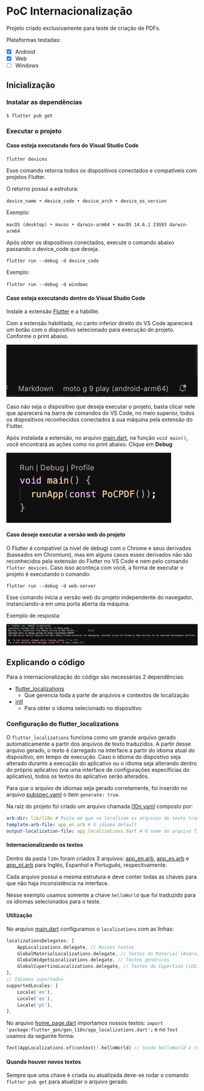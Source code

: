 # PoC Internacionalização

Projeto criado exclusivamente para teste de criação de PDFs.

Plataformas testadas:

- [x] Android
- [x] Web
- [ ] Windows

## Inicialização

### Instalar as dependências

```
$ flutter pub get
```

### Executar o projeto

#### Caso esteja executando fora do Visual Studio Code

```
flutter devices
```

Esse comando retorna todos os dispositivos conectados e compatíveis com projetos Flutter.

O retorno possui a estrutura:

`device_name • device_code • device_arch • device_os_version`

Exemplo:

`macOS (desktop) • macos • darwin-arm64 • macOS 14.6.1 23G93 darwin-arm64`

Após obter os dispositivos conectados, execute o comando abaixo passando o device_code que deseja.

```
flutter run --debug -d device_code
```

Exemplo:

`flutter run --debug -d windows`

#### Caso esteja executando dentro do Visual Studio Code

Instale a extensão [Flutter](https://marketplace.visualstudio.com/items?itemName=Dart-Code.flutter) e a habilite.

Com a extensão habilitada, no canto inferior direito do VS Code aparecerá um botão com o dispositivo selecionado para execução do projeto. Conforme o print abaixo.

![Print do seletor de dispositivos para execução do projeto Flutter](assets/vsc_device_selection.png)

Caso não seja o dispositivo que deseja executar o projeto, basta clicar nele que aparecerá na barra de comandos do VS Code, no meio superior, todos os dispositivos reconhecidos conectados à sua máquina pela extensão do Flutter.

Após instalada a extensão, no arquivo [main.dart](lib/main.dart), na função `void main()`, você encontrará as ações como no print abaixo. Clique em **Debug**

![Print da função main para execução do projeto via VS Code](assets/vsc_actions_main_func.png)

#### Caso deseje executar a versão web do projeto

O Flutter é compatível (a nível de debug) com o Chrome e seus derivados (baseados em Chromium), mas em alguns casos esses derivados não são reconhecidos pela extensão do Flutter no VS Code e nem pelo comando `flutter devices`. Caso isso aconteça com você, a forma de executar o projeto é executando o comando:

```
flutter run --debug -d web-server
```

Esse comando inicia a versão web do projeto independente do navegador, instanciando-a em uma porta aberta da máquina.

Exemplo de resposta:

![Print do console executando o comando flutter run --debug -d web-server](assets/terminal_web-server_command.png)

## Explicando o código

Para a internacionalização do código são necessárias 2 dependências:

- [flutter_localizations](https://pub.dev/packages/flutter_localizations)
    - Que gerencia toda a parte de arquivos e contextos de localização
- [intl](https://pub.dev/packages/intl)
    - Para obter o idioma selecionado no dispositivo

### Configuração do flutter_localizations

O `flutter_localizations` funciona como um grande arquivo gerado automaticamente a partir dos arquivos de texto traduzidos. A partir desse arquivo gerado, o texto é carregado na interface a partir do idioma atual do dispositivo, em tempo de execução. Caso o idioma do dispostivo seja alterado durante a execução do aplicativo ou o idioma seja alterando dentro do próprio aplicativo (via uma interface de configurações específicias do aplicativo), todos os textos do aplicativo serão alterados.

Para que o arquivo de idiomas seja gerado corretamente, foi inserido no arquivo [pubspec.yaml](./pubspec.yaml) o item `generate: true`.

Na raíz do projeto foi criado um arquivo chamada [l10n.yaml](./l10n.yaml) composto por:

```yaml
arb-dir: lib/l10n # Pasta em que se localizam os arquivos de texto traduzidos
template-arb-file: app_en.arb # O idioma default
output-localization-file: app_localizations.dart # O nome do arquivo final gerado com todos os idiomas
```

#### Internacionalizando os textos

Dentro da pasta `l10n` foram criados 3 arquivos: [app_en.arb](lib/l10n/app_en.arb), [app_es.arb](lib/l10n/app_es.arb) e [app_pt.arb](lib/l10n/app_pt.arb) para Inglês, Espanhol e Português, respecitvamente.

Cada arquivo possui a mesma estrutura e deve conter todas as chaves para que não haja inconsistência na interface.

Nesse exemplo usamos somente a chave `helloWorld` que foi traduzido para os idiomas selecionados para o teste.

#### Utilização

No arquivo [main.dart](lib/main.dart) configuramos o `localizations` com as linhas:

```dart
localizationsDelegates: [
    AppLocalizations.delegate, // Nossos textos
    GlobalMaterialLocalizations.delegate, // Textos do Material (Android)
    GlobalWidgetsLocalizations.delegate, // Textos genéricos
    GlobalCupertinoLocalizations.delegate, // Textos do Cupertino (iOS)
],
// Idiomas suportados
supportedLocales: [
    Locale('en'),
    Locale('es'),
    Locale('pt'),
],
```

No arquivo [home_page.dart](/lib/home_page.dart) importamos nossos textos: `import 'package:flutter_gen/gen_l10n/app_localizations.dart';` e no `Text` usamos da seguinte forma:

```dart
Text(AppLocalizations.of(context)!.helloWorld) // Sendo helloWorld a chave definida nos arquivos de idiomA
```

#### Quando houver novos textos

Sempre que uma chave é criada ou atualizada deve-se rodar o comando `flutter pub get` para atualizar o arquivo gerado.
